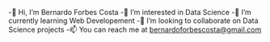 -👋 Hi, I’m Bernardo Forbes Costa
-👀 I’m interested in Data Science
-🌱 I’m currently learning Web Developement
-💞️ I’m looking to collaborate on Data Science projects
-📫 You can reach me at bernardoforbescosta@gmail.com
